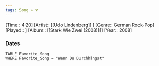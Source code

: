 ```yaml
---
tags: Song ⭐ 💔
---
```

[Time:: 4:20]
[Artist:: [[Udo Lindenberg]] ]
[Genre:: German Rock-Pop]
[Played:: ]
[Album:: [[Stark Wie Zwei (2008)]]]
[Year:: 2008]
### Dates
````dataview
TABLE Favorite_Song
WHERE Favorite_Song = "Wenn Du Durchhängst"
````